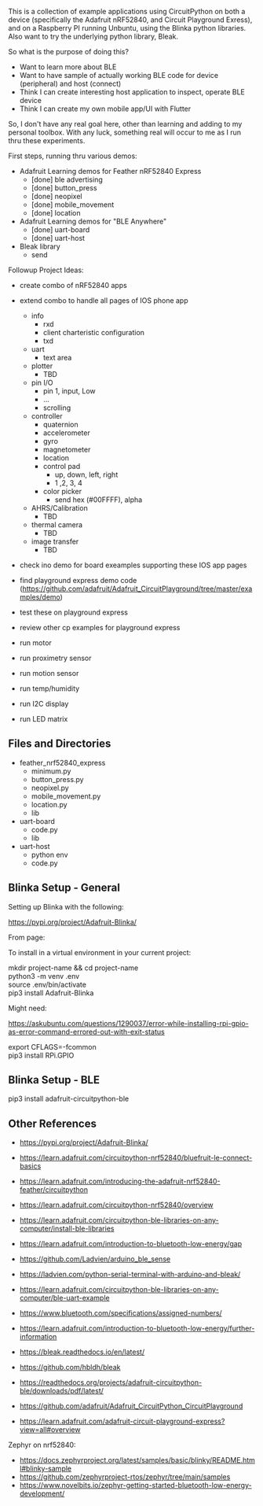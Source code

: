 

This is a collection of example applications using CircuitPython on both a device (specifically the Adafruit nRF52840, and Circuit Playground Exress), 
and on a Raspberry PI running Unbuntu, using the Blinka python libraries.  Also want to try the underlying python library, Bleak.

So what is the purpose of doing this?

- Want to learn more about BLE
- Want to have sample of actually working BLE code for device (peripheral) and host (connect)
- Think I can create interesting host application to inspect, operate BLE device
- Think I can create my own mobile app/UI with Flutter

So, I don't have any real goal here, other than learning and adding to my personal toolbox.  With any luck, something real
will occur to me as I run thru these experiments.


First steps, running thru various demos:
- Adafruit Learning demos for Feather nRF52840 Express
    - [done] ble advertising
    - [done] button_press
    - [done] neopixel
    - [done] mobile_movement
    - [done] location
- Adafruit Learning demos for "BLE Anywhere"
    - [done] uart-board
    - [done] uart-host
- Bleak library
    - send



Followup Project Ideas:

- create combo of nRF52840 apps
- extend combo to handle all pages of IOS phone app
    - info
        - rxd
        - client charteristic configuration
        - txd
    - uart
        - text area
    - plotter
        - TBD
    - pin I/O
        - pin 1, input, Low
        - ...
        - scrolling
    - controller
        - quaternion
        - accelerometer
        - gyro
        - magnetometer
        - location
        - control pad
            - up, down, left, right
            - 1 ,2, 3, 4
        - color picker
            - send hex (#00FFFF), alpha
    - AHRS/Calibration
        - TBD
    - thermal camera
        - TBD
    - image transfer
        - TBD
- check ino demo for board exeamples supporting these IOS app pages
- find playground express demo code (https://github.com/adafruit/Adafruit_CircuitPlayground/tree/master/examples/demo)
- test these on playground express
- review other cp examples for playground express


- run motor
- run proximetry sensor
- run motion sensor
- run temp/humidity
- run I2C display
- run LED matrix


## Files and Directories

- feather_nrf52840_express
    - minimum.py
    - button_press.py
    - neopixel.py
    - mobile_movement.py
    - location.py
    - lib
- uart-board
    - code.py
    - lib
- uart-host
    - python env
    - code.py



## Blinka Setup - General

Setting up Blinka with the following:

https://pypi.org/project/Adafruit-Blinka/


From page:

To install in a virtual environment in your current project:

mkdir project-name && cd project-name<br>
python3 -m venv .env<br>
source .env/bin/activate<br>
pip3 install Adafruit-Blinka<br>

Might need:

https://askubuntu.com/questions/1290037/error-while-installing-rpi-gpio-as-error-command-errored-out-with-exit-status


export CFLAGS=-fcommon<br>
pip3 install RPi.GPIO<br>


## Blinka Setup - BLE

pip3 install adafruit-circuitpython-ble



## Other References

- https://pypi.org/project/Adafruit-Blinka/
- https://learn.adafruit.com/circuitpython-nrf52840/bluefruit-le-connect-basics
- https://learn.adafruit.com/introducing-the-adafruit-nrf52840-feather/circuitpython
- https://learn.adafruit.com/circuitpython-nrf52840/overview
- https://learn.adafruit.com/circuitpython-ble-libraries-on-any-computer/install-ble-libraries


- https://learn.adafruit.com/introduction-to-bluetooth-low-energy/gap
- https://github.com/Ladvien/arduino_ble_sense
- https://ladvien.com/python-serial-terminal-with-arduino-and-bleak/
- https://learn.adafruit.com/circuitpython-ble-libraries-on-any-computer/ble-uart-example
- https://www.bluetooth.com/specifications/assigned-numbers/
- https://learn.adafruit.com/introduction-to-bluetooth-low-energy/further-information
- https://bleak.readthedocs.io/en/latest/
- https://github.com/hbldh/bleak


- https://readthedocs.org/projects/adafruit-circuitpython-ble/downloads/pdf/latest/


- https://github.com/adafruit/Adafruit_CircuitPython_CircuitPlayground
- https://learn.adafruit.com/adafruit-circuit-playground-express?view=all#overview


Zephyr on nrf52840:<br>
- https://docs.zephyrproject.org/latest/samples/basic/blinky/README.html#blinky-sample
- https://github.com/zephyrproject-rtos/zephyr/tree/main/samples
- https://www.novelbits.io/zephyr-getting-started-bluetooth-low-energy-development/
